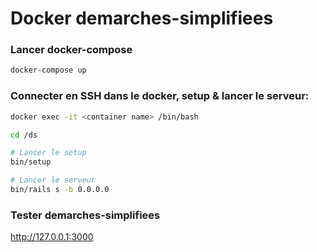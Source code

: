 # Docker demarches-simplifiees

### Lancer docker-compose
```bash
docker-compose up
```

### Connecter en SSH dans le docker, setup & lancer le serveur: 
```bash
docker exec -it <container name> /bin/bash

cd /ds

# Lancer le setup
bin/setup

# Lancer le serveur
bin/rails s -b 0.0.0.0
```

### Tester demarches-simplifiees
http://127.0.0.1:3000
